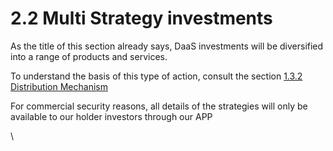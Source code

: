# 2.2 Multi Strategy investments

As the title of this section already says, DaaS investments will be diversified into a range of products and services.

To understand the basis of this type of action, consult the section [1.3.2 Distribution Mechanism](../about-project/distribution-mechanics.md)&#x20;

For commercial security reasons, all details of the strategies will only be available to our holder investors through our APP

\
